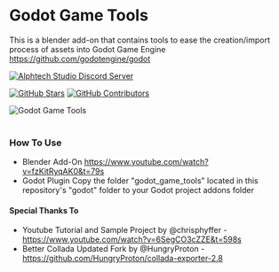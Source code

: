 # Godot Game Tools
This is a blender add-on that contains tools to ease the creation/import process of assets into Godot Game Engine <br/> https://github.com/godotengine/godot

[![Alphtech Studio Discord Server](https://badgen.net/discord/members/PrsJvMeVfp)](https://discord.gg/PrsJvMeVfp)

[![GitHub Stars](https://img.shields.io/github/stars/vini-guerrero/godot_game_tools.svg?style=social&label=Stars&maxAge=2592000)](https://github.com/vini-guerrero/godot-exporter)
[![GitHub Contributors](https://img.shields.io/github/contributors/vini-guerrero/godot_game_tools.svg?style=social&label=Contributors&maxAge=2592000)](https://github.com/vini-guerrero/godot-exporter)

![Godot Game Tools](/images/cover.png "Godot Game Tools")
<br/> <br/>

### How To Use

- Blender Add-On
https://www.youtube.com/watch?v=fzKitRyqAK0&t=79s
- Godot Plugin
Copy the folder "godot_game_tools" located in this repository's "godot" folder to your Godot project addons folder

#### Special Thanks To

- Youtube Tutorial and Sample Project by @chrisphyffer - https://www.youtube.com/watch?v=6SegCO3cZZE&t=598s
- Better Collada Updated Fork by @HungryProton - https://github.com/HungryProton/collada-exporter-2.8
